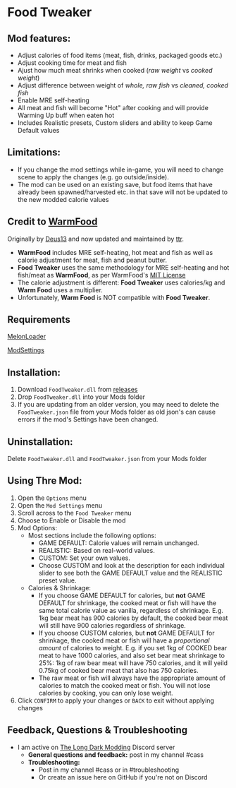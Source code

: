 # Food Tweaker
## Mod features:
  * Adjust calories of food items (meat, fish, drinks, packaged goods etc.)
  * Adjust cooking time for meat and fish
  * Ajust how much meat shrinks when cooked (*raw weight* vs *cooked weight*)
  * Adjust difference between weight of *whole, raw fish* vs *cleaned, cooked fish*
  * Enable MRE self-heating
  * All meat and fish will become "Hot" after cooking and will provide Warming Up buff when eaten hot
  * Includes Realistic presets, Custom sliders and ability to keep Game Default values
  
  ## Limitations:
  * If you change the mod settings while in-game, you will need to change scene to apply the changes (e.g. go outside/inside).
  * The mod can be used on an existing save, but food items that have already been spawned/harvested etc. in that save will not be updated to the new modded calorie values


## Credit to [WarmFood](https://github.com/ttr/tld-WarmFood)
Originally by [Deus13](https://github.com/Deus13/WarmFood) and now updated and maintained by [ttr](https://github.com/ttr/tld-WarmFood).
  * **WarmFood** includes MRE self-heating, hot meat and fish as well as calorie adjustment for meat, fish and peanut butter. 
  * **Food Tweaker** uses the same methodology for MRE self-heating and hot fish/meat as **WarmFood**, as per WarmFood's [MIT License](https://github.com/ttr/tld-WarmFood/blob/master/LICENSE)
  * The calorie adjustment is different: **Food Tweaker** uses calories/kg and **Warm Food** uses a multiplier.
  * Unfortunately, **Warm Food** is NOT compatible with **Food Tweaker**.


## Requirements
[MelonLoader](https://github.com/HerpDerpinstine/MelonLoader/releases/latest/download/MelonLoader.Installer.exe)

[ModSettings](https://github.com/zeobviouslyfakeacc/ModSettings/releases)

## Installation:
1. Download ```FoodTweaker.dll``` from [releases](https://github.com/GruffCassquatch/FoodTweaker/releases)
2. Drop ```FoodTweaker.dll``` into your Mods folder
3. If you are updating from an older version, you may need to delete the ```FoodTweaker.json``` file from your Mods folder as old json's can cause errors if the mod's Settings have been changed.

## Uninstallation:
Delete ```FoodTweaker.dll``` and ```FoodTweaker.json``` from your Mods folder

## Using Thre Mod:
1. Open the ```Options``` menu
2. Open the ```Mod Settings``` menu
3. Scroll across to the ```Food Tweaker``` menu
4. Choose to Enable or Disable the mod
5. Mod Options:
	  * Most sections include the following options: 
        * GAME DEFAULT: Calorie values will remain unchanged.
        * REALISTIC: Based on real-world values.
        * CUSTOM: Set your own values. 
        * Choose CUSTOM and look at the description for each individual slider to see both the GAME DEFAULT value and the REALISTIC preset value.
    * Calories & Shrinkage:
        * If you choose GAME DEFAULT for calories, but **not** GAME DEFAULT for shrinkage, 
        the cooked meat or fish will have the same total calorie value as vanilla, regardless of shrinkage.
        E.g. 1kg bear meat has 900 calories by default, the cooked bear meat will still have 900 calories regardless of shrinkage.
        * If you choose CUSTOM calories, but **not** GAME DEFAULT for shrinkage,
        the cooked meat or fish will have a *proportional amount* of calories to weight.
        E.g. if you set 1kg of COOKED bear meat to have 1000 calories, and also set bear meat shrinkage to 25%: 
        1kg of raw bear meat will have 750 calories, and it will yeild 0.75kg of cooked bear meat that also has 750 calories.
        * The raw meat or fish will always have the appropriate amount of calories to match the cooked meat or fish. You will not lose calories by cooking, you can only lose weight.    
5. Click ```CONFIRM``` to apply your changes or ```BACK``` to exit without applying changes


## Feedback, Questions & Troubleshooting
* I am active on [The Long Dark Modding](https://discord.gg/QvFE7VV4WZ) Discord server
	* **General questions and feedback:** post in my channel #cass
	* **Troubleshooting:** 
		* Post in my channel #cass or in #troubleshooting 
		* Or create an issue here on GitHub if you're not on Discord

